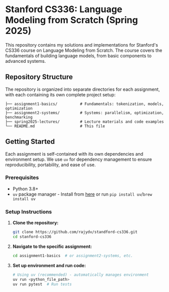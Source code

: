# Stanford CS336: Language Modeling from Scratch (Spring 2025)

This repository contains my solutions and implementations for Stanford's CS336 course on Language Modeling from Scratch. The course covers the fundamentals of building language models, from basic components to advanced systems.

## Repository Structure

The repository is organized into separate directories for each assignment, with each containing its own complete project setup:

```
├── assignment1-basics/          # Fundamentals: tokenization, models, optimization
├── assignment2-systems/         # Systems: parallelism, optimization, benchmarking  
├── spring2025-lectures/         # Lecture materials and code examples
└── README.md                    # This file
```

## Getting Started

Each assignment is self-contained with its own dependencies and environment setup. We use `uv` for dependency management to ensure reproducibility, portability, and ease of use.

### Prerequisites

- Python 3.8+
- `uv` package manager - Install from [here](https://github.com/astral-sh/uv) or run `pip install uv`/`brew install uv`

### Setup Instructions

1. **Clone the repository:**
   ```bash
   git clone https://github.com/rajydv/standford-cs336.git
   cd stanford-cs336
   ```

2. **Navigate to the specific assignment:**
   ```bash
   cd assignment1-basics  # or assignment2-systems, etc.
   ```

3. **Set up environment and run code:**
   ```bash
   # Using uv (recommended) - automatically manages environment
   uv run <python_file_path>
   uv run pytest  # Run tests
   ```
